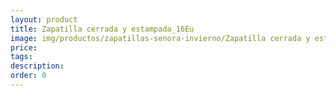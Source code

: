 ```yaml
---
layout: product
title: Zapatilla cerrada y estampada_16Eu
image: img/productos/zapatillas-senora-invierno/Zapatilla cerrada y estampada_16Eu.jpeg
price: 
tags: 
description: 
order: 0
---
```

